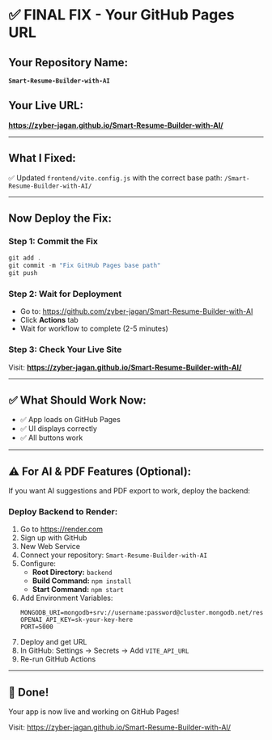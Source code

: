 # ✅ FINAL FIX - Your GitHub Pages URL

## Your Repository Name:
**`Smart-Resume-Builder-with-AI`**

## Your Live URL:
**https://zyber-jagan.github.io/Smart-Resume-Builder-with-AI/**

---

## What I Fixed:

✅ Updated `frontend/vite.config.js` with the correct base path: `/Smart-Resume-Builder-with-AI/`

---

## Now Deploy the Fix:

### Step 1: Commit the Fix

```powershell
git add .
git commit -m "Fix GitHub Pages base path"
git push
```

### Step 2: Wait for Deployment

- Go to: https://github.com/zyber-jagan/Smart-Resume-Builder-with-AI
- Click **Actions** tab
- Wait for workflow to complete (2-5 minutes)

### Step 3: Check Your Live Site

Visit: **https://zyber-jagan.github.io/Smart-Resume-Builder-with-AI/**

---

## ✅ What Should Work Now:

- ✅ App loads on GitHub Pages
- ✅ UI displays correctly
- ✅ All buttons work

---

## ⚠️ For AI & PDF Features (Optional):

If you want AI suggestions and PDF export to work, deploy the backend:

### Deploy Backend to Render:

1. Go to https://render.com
2. Sign up with GitHub
3. New Web Service
4. Connect your repository: `Smart-Resume-Builder-with-AI`
5. Configure:
   - **Root Directory:** `backend`
   - **Build Command:** `npm install`
   - **Start Command:** `npm start`
6. Add Environment Variables:
   ```
   MONGODB_URI=mongodb+srv://username:password@cluster.mongodb.net/resume_builder
   OPENAI_API_KEY=sk-your-key-here
   PORT=5000
   ```
7. Deploy and get URL
8. In GitHub: Settings → Secrets → Add `VITE_API_URL`
9. Re-run GitHub Actions

---

## 🎉 Done!

Your app is now live and working on GitHub Pages!

Visit: https://zyber-jagan.github.io/Smart-Resume-Builder-with-AI/

